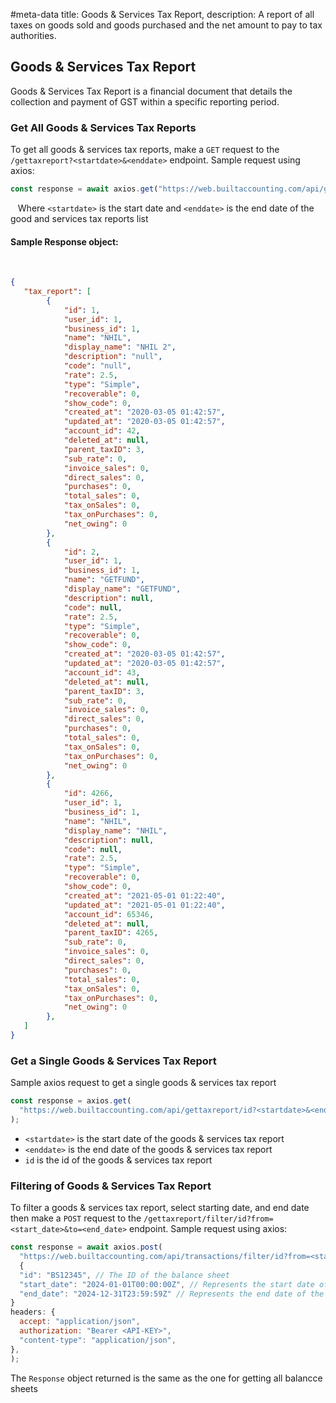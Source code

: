 #meta-data title: Goods & Services Tax Report, description: A report of all taxes on goods sold and goods purchased and the net amount to pay to tax authorities.

## Goods & Services Tax Report

Goods & Services Tax Report is a financial document that details the collection and payment of GST within a specific reporting period.

### Get All Goods & Services Tax Reports

To get all goods & services tax reports, make a `GET` request to the `/gettaxreport?<startdate>&<enddate>` endpoint. Sample request using axios:

```js
const response = await axios.get("https://web.builtaccounting.com/api/gettaxreport?<startdate>&<enddate>");
```
  
Where `<startdate>` is the start date and `<enddate>` is the end date of the good and services tax reports list

#### Sample Response object:
    
```json
{
   "tax_report": [
        {
            "id": 1,
            "user_id": 1,
            "business_id": 1,
            "name": "NHIL",
            "display_name": "NHIL 2",
            "description": "null",
            "code": "null",
            "rate": 2.5,
            "type": "Simple",
            "recoverable": 0,
            "show_code": 0,
            "created_at": "2020-03-05 01:42:57",
            "updated_at": "2020-03-05 01:42:57",
            "account_id": 42,
            "deleted_at": null,
            "parent_taxID": 3,
            "sub_rate": 0,
            "invoice_sales": 0,
            "direct_sales": 0,
            "purchases": 0,
            "total_sales": 0,
            "tax_onSales": 0,
            "tax_onPurchases": 0,
            "net_owing": 0
        },
        {
            "id": 2,
            "user_id": 1,
            "business_id": 1,
            "name": "GETFUND",
            "display_name": "GETFUND",
            "description": null,
            "code": null,
            "rate": 2.5,
            "type": "Simple",
            "recoverable": 0,
            "show_code": 0,
            "created_at": "2020-03-05 01:42:57",
            "updated_at": "2020-03-05 01:42:57",
            "account_id": 43,
            "deleted_at": null,
            "parent_taxID": 3,
            "sub_rate": 0,
            "invoice_sales": 0,
            "direct_sales": 0,
            "purchases": 0,
            "total_sales": 0,
            "tax_onSales": 0,
            "tax_onPurchases": 0,
            "net_owing": 0
        },
        {
            "id": 4266,
            "user_id": 1,
            "business_id": 1,
            "name": "NHIL",
            "display_name": "NHIL",
            "description": null,
            "code": null,
            "rate": 2.5,
            "type": "Simple",
            "recoverable": 0,
            "show_code": 0,
            "created_at": "2021-05-01 01:22:40",
            "updated_at": "2021-05-01 01:22:40",
            "account_id": 65346,
            "deleted_at": null,
            "parent_taxID": 4265,
            "sub_rate": 0,
            "invoice_sales": 0,
            "direct_sales": 0,
            "purchases": 0,
            "total_sales": 0,
            "tax_onSales": 0,
            "tax_onPurchases": 0,
            "net_owing": 0
        },
   ]
}
```

### Get a Single Goods & Services Tax Report

Sample axios request to get a single goods & services tax report

```js
const response = axios.get(
  "https://web.builtaccounting.com/api/gettaxreport/id?<startdate>&<enddate>"
);
```

- `<startdate>` is the start date of the goods & services tax report
- `<enddate>` is the end date of the goods & services tax report
- `id` is the id of the goods & services tax report

### Filtering of Goods & Services Tax Report

To filter a goods & services tax report, select starting date, and end date then make a `POST` request to the `/gettaxreport/filter/id?from=<start_date>&to=<end_date>` endpoint. Sample request using axios:

```js
const response = await axios.post(
  "https://web.builtaccounting.com/api/transactions/filter/id?from=<start_date>&to=<end_date>",
  {
  "id": "BS12345", // The ID of the balance sheet
  "start_date": "2024-01-01T00:00:00Z", // Represents the start date of the balance sheet
  "end_date": "2024-12-31T23:59:59Z" // Represents the end date of the balance sheet
}
headers: {
  accept: "application/json",
  authorization: "Bearer <API-KEY>",
  "content-type": "application/json",
},
);
```

The `Response` object returned is the same as the one for getting all balancce sheets